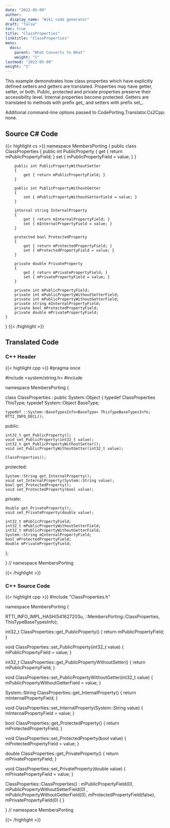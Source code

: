 ```yaml
---
date: "2022-05-09"
author:
  display_name: "Wiki code generator"
draft: "false"
toc: true
title: "ClassProperties"
linktitle: "ClassProperties"
menu:
  docs:
    parent: "What Converts to What"
    weight: "1"
lastmod: "2022-05-09"
weight: "1"
---
```


This example demonstrates how class properties which have explicitly defined setters and getters are translated. Properties may have getter, setter, or both. Public, protected and private properties preserve their accessibility level. Internal properties become protected. Getters are translated to methods with prefix get_ and setters with prefix set_.

Additional command-line options passed to CodePorting.Translator.Cs2Cpp: none.

## Source C# Code ##

{{< highlight cs >}}
namespace MembersPorting
{
    public class ClassProperties
    {
        public int PublicProperty
        {
            get { return mPublicPropertyField; }
            set { mPublicPropertyField = value; }
        }

        public int PublicPropertyWithoutSetter
        {
            get { return mPublicPropertyField; }
        }

        public int PublicPropertyWithoutGetter
        {
            set { mPublicPropertyWithoutGetterField = value; }
        }

        internal string InternalProperty
        {
            get { return mInternalPropertyField; }
            set { mInternalPropertyField = value; }
        }

        protected bool ProtectedProperty
        {
            get { return mProtectedPropertyField; }
            set { mProtectedPropertyField = value; }
        }

        private double PrivateProperty
        {
            get { return mPrivatePropertyField; }
            set { mPrivatePropertyField = value; }
        }

        private int mPublicPropertyField;
        private int mPublicPropertyWithoutSetterField;
        private int mPublicPropertyWithoutGetterField;
        private string mInternalPropertyField;
        private bool mProtectedPropertyField;
        private double mPrivatePropertyField;
    }
}
{{< /highlight >}}

## Translated Code ##

### C++ Header ###

{{< highlight cpp >}}
#pragma once

#include <system/string.h>
#include <cstdint>

namespace MembersPorting {

class ClassProperties : public System::Object
{
    typedef ClassProperties ThisType;
    typedef System::Object BaseType;
    
    typedef ::System::BaseTypesInfo<BaseType> ThisTypeBaseTypesInfo;
    RTTI_INFO_DECL();
    
public:

    int32_t get_PublicProperty();
    void set_PublicProperty(int32_t value);
    int32_t get_PublicPropertyWithoutSetter();
    void set_PublicPropertyWithoutGetter(int32_t value);
    
    ClassProperties();
    
protected:

    System::String get_InternalProperty();
    void set_InternalProperty(System::String value);
    bool get_ProtectedProperty();
    void set_ProtectedProperty(bool value);
    
private:

    double get_PrivateProperty();
    void set_PrivateProperty(double value);
    
    int32_t mPublicPropertyField;
    int32_t mPublicPropertyWithoutSetterField;
    int32_t mPublicPropertyWithoutGetterField;
    System::String mInternalPropertyField;
    bool mProtectedPropertyField;
    double mPrivatePropertyField;
    
};

} // namespace MembersPorting



{{< /highlight >}}

### C++ Source Code ###

{{< highlight cpp >}}
#include "ClassProperties.h"

namespace MembersPorting {

RTTI_INFO_IMPL_HASH(541627203u, ::MembersPorting::ClassProperties, ThisTypeBaseTypesInfo);

int32_t ClassProperties::get_PublicProperty()
{
    return mPublicPropertyField;
}

void ClassProperties::set_PublicProperty(int32_t value)
{
    mPublicPropertyField = value;
}

int32_t ClassProperties::get_PublicPropertyWithoutSetter()
{
    return mPublicPropertyField;
}

void ClassProperties::set_PublicPropertyWithoutGetter(int32_t value)
{
    mPublicPropertyWithoutGetterField = value;
}

System::String ClassProperties::get_InternalProperty()
{
    return mInternalPropertyField;
}

void ClassProperties::set_InternalProperty(System::String value)
{
    mInternalPropertyField = value;
}

bool ClassProperties::get_ProtectedProperty()
{
    return mProtectedPropertyField;
}

void ClassProperties::set_ProtectedProperty(bool value)
{
    mProtectedPropertyField = value;
}

double ClassProperties::get_PrivateProperty()
{
    return mPrivatePropertyField;
}

void ClassProperties::set_PrivateProperty(double value)
{
    mPrivatePropertyField = value;
}

ClassProperties::ClassProperties() : mPublicPropertyField(0), mPublicPropertyWithoutSetterField(0)
    , mPublicPropertyWithoutGetterField(0), mProtectedPropertyField(false), mPrivatePropertyField(0)
{
}

} // namespace MembersPorting

{{< /highlight >}}
